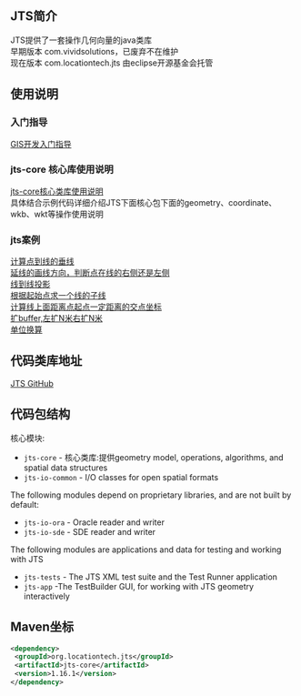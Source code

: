 ## JTS简介

JTS提供了一套操作几何向量的java类库<br>
早期版本 com.vividsolutions，已废弃不在维护<br>
现在版本 com.locationtech.jts 由eclipse开源基金会托管<br>
## 使用说明
### 入门指导
[GIS开发入门指导](gisguider.md)<br>
### jts-core 核心库使用说明
[jts-core核心类库使用说明](docs/jts-core/readme.md)<br>
具体结合示例代码详细介绍JTS下面核心包下面的geometry、coordinate、wkb、wkt等操作使用说明
### jts案例
[计算点到线的垂线](docs/jts-core/demo/foot-point.md)<br>
[延线的画线方向，判断点在线的右侧还是左侧](docs/jts-core/demo/left-right.md)<br>
[线到线投影](docs/jts-core/demo/linetolineshadow.md)<br>
[根据起始点求一个线的子线](docs/jts-core/demo/sublinebypoint.md)<br>
[计算线上面距离点起点一定距离的交点坐标](docs/jts-core/demo/lineatob.md)<br>
[扩buffer,左扩N米右扩N米](docs/jts-core/demo/buffer.md)<br>
[单位换算](docs/jts-core/demo/km-degree.md)<br>
## 代码类库地址

[JTS GitHub](https://github.com/locationtech/jts)

## 代码包结构

核心模块:  

* `jts-core` - 核心类库:提供geometry model, operations, algorithms, and spatial data structures  
* `jts-io-common` - I/O classes for open spatial formats  

The following modules depend on proprietary libraries, and are not built by default:  

* `jts-io-ora` - Oracle reader and writer  
* `jts-io-sde` - SDE reader and writer  

The following modules are applications and data for testing and working with JTS  

* `jts-tests` - The JTS XML test suite and the Test Runner application  
* `jts-app` -The TestBuilder GUI, for working with JTS geometry interactively  

## Maven坐标

```xml
<dependency>  
 <groupId>org.locationtech.jts</groupId> 
 <artifactId>jts-core</artifactId> 
 <version>1.16.1</version>
</dependency>  
```




